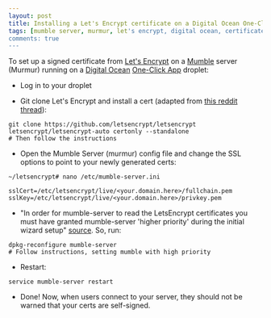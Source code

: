 ```yaml
---
layout: post
title: Installing a Let's Encrypt certificate on a Digital Ocean One-Click Mumble server
tags: [mumble server, murmur, let's encrypt, digital ocean, certificate]
comments: true
---
```


To set up a signed certificate from [Let's Encrypt][3] on a [Mumble][1] server (Murmur) running on a [Digital Ocean][2] [One-Click App][6] droplet: 

* Log in to your droplet

* Git clone Let's Encrypt and install a cert (adapted from [this reddit thread][4]):
```console
git clone https://github.com/letsencrypt/letsencrypt
letsencrypt/letsencrypt-auto certonly --standalone
# Then follow the instructions
```

* Open the Mumble Server (murmur) config file and change the SSL options to point to your newly generated certs:
```console
~/letsencrypt# nano /etc/mumble-server.ini
```
```console
sslCert=/etc/letsencrypt/live/<your.domain.here>/fullchain.pem
sslKey=/etc/letsencrypt/live/<your.domain.here>/privkey.pem
```

* "In order for mumble-server to read the LetsEncrypt certificates you must have granted mumble-server 'higher priority' during the initial wizard setup" [source][5]. So, run:
```console
dpkg-reconfigure mumble-server
# Follow instructions, setting mumble with high priority
```

* Restart:
```console
service mumble-server restart
```

* Done! Now, when users connect to your server, they should not be warned that your certs are self-signed.

[1]: https://wiki.mumble.info/wiki/Main_Page
[2]: https://www.digitalocean.com/
[3]: https://letsencrypt.org/
[4]: https://www.reddit.com/r/mumble/comments/3x55al/lets_encrypt_free_sslcertificate_for_your/
[5]: http://docs.silasjelley.com/Packages/Mumble/
[6]: https://www.digitalocean.com/features/one-click-apps/
